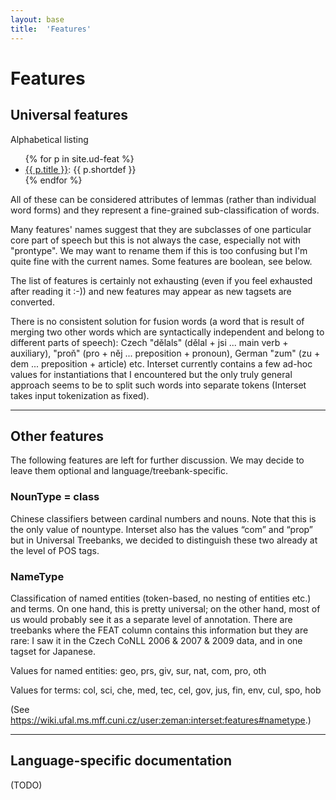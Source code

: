 ```yaml
---
layout: base
title:  'Features'
---
```


# Features

## Universal features

Alphabetical listing

<ul>
{% for p in site.ud-feat %}
  <li><a href="{{ p.url | remove_first:'/' }}">{{ p.title }}</a>: {{ p.shortdef }}</li>
{% endfor %}
</ul>

All of these can be considered attributes of lemmas (rather than
individual word forms) and they represent a fine-grained
sub-classification of words.

Many features' names suggest that they are subclasses of one
particular core part of speech but this is not always the case,
especially not with "prontype". We may want to rename them if this is
too confusing but I'm quite fine with the current names. Some features
are boolean, see below.

The list of features is certainly not exhausting (even if you feel
exhausted after reading it :-)) and new features may appear as new
tagsets are converted.

There is no consistent solution for fusion words (a word that is
result of merging two other words which are syntactically independent
and belong to different parts of speech): Czech "dělals" (dělal + jsi
... main verb + auxiliary), "proň" (pro + něj ... preposition +
pronoun), German "zum" (zu + dem ... preposition + article) etc.
Interset currently contains a few ad-hoc values for instantiations
that I encountered but the only truly general approach seems to be to
split such words into separate tokens (Interset takes input
tokenization as fixed).

-------------

## Other features

The following features are left for further discussion. We may decide
to leave them optional and language/treebank-specific.

### NounType = class

Chinese classifiers between cardinal numbers and nouns. Note that this
is the only value of nountype. Interset also has the values “com” and
“prop” but in Universal Treebanks, we decided to distinguish these two
already at the level of POS tags.

### NameType

Classification of named entities (token-based, no nesting of entities
etc.) and terms. On one hand, this is pretty universal; on the other
hand, most of us would probably see it as a separate level of
annotation. There are treebanks where the FEAT column contains this
information but they are rare: I saw it in the Czech CoNLL 2006 & 2007
& 2009 data, and in one tagset for Japanese.

Values for named entities: geo, prs, giv, sur, nat, com, pro, oth

Values for terms: col, sci, che, med, tec, cel, gov, jus, fin, env, cul, spo, hob

(See https://wiki.ufal.ms.mff.cuni.cz/user:zeman:interset:features#nametype.)

-------------

## Language-specific documentation

(TODO)
